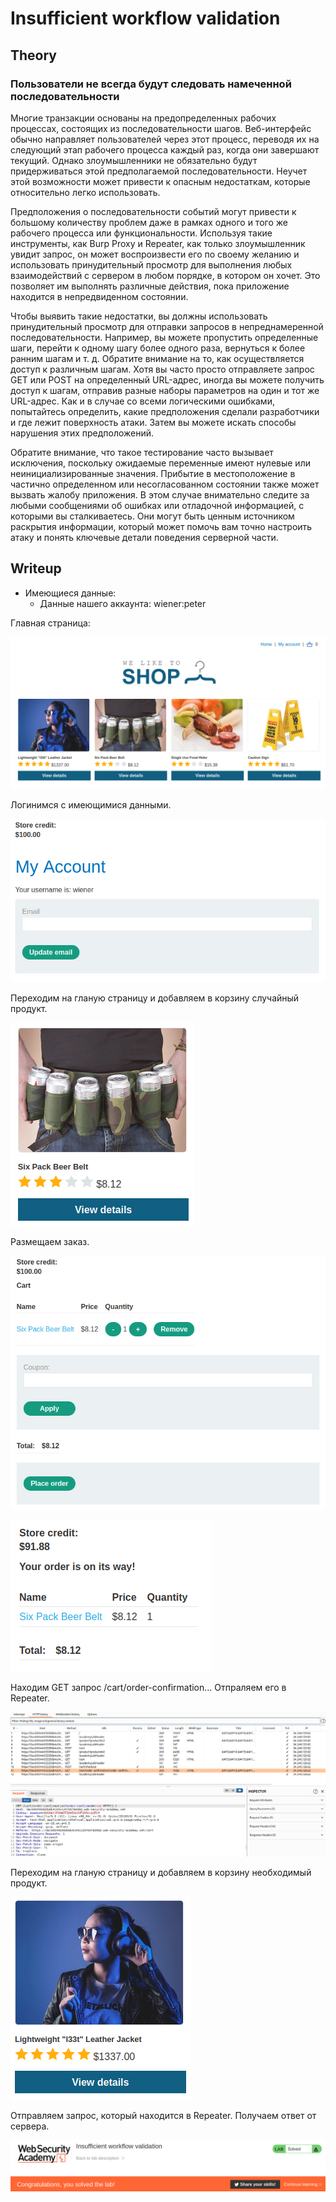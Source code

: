 # Insufficient workflow validation

## Theory

<h3>Пользователи не всегда будут следовать намеченной последовательности</h3>

Многие транзакции основаны на предопределенных рабочих процессах, состоящих из последовательности шагов. Веб-интерфейс обычно направляет пользователей через этот процесс, переводя их на следующий этап рабочего процесса каждый раз, когда они завершают текущий. Однако злоумышленники не обязательно будут придерживаться этой предполагаемой последовательности. Неучет этой возможности может привести к опасным недостаткам, которые относительно легко использовать.

Предположения о последовательности событий могут привести к большому количеству проблем даже в рамках одного и того же рабочего процесса или функциональности. Используя такие инструменты, как Burp Proxy и Repeater, как только злоумышленник увидит запрос, он может воспроизвести его по своему желанию и использовать принудительный просмотр для выполнения любых взаимодействий с сервером в любом порядке, в котором он хочет. Это позволяет им выполнять различные действия, пока приложение находится в непредвиденном состоянии.

Чтобы выявить такие недостатки, вы должны использовать принудительный просмотр для отправки запросов в непреднамеренной последовательности. Например, вы можете пропустить определенные шаги, перейти к одному шагу более одного раза, вернуться к более ранним шагам и т. д. Обратите внимание на то, как осуществляется доступ к различным шагам. Хотя вы часто просто отправляете запрос GET или POST на определенный URL-адрес, иногда вы можете получить доступ к шагам, отправив разные наборы параметров на один и тот же URL-адрес. Как и в случае со всеми логическими ошибками, попытайтесь определить, какие предположения сделали разработчики и где лежит поверхность атаки. Затем вы можете искать способы нарушения этих предположений.

Обратите внимание, что такое тестирование часто вызывает исключения, поскольку ожидаемые переменные имеют нулевые или неинициализированные значения. Прибытие в местоположение в частично определенном или несогласованном состоянии также может вызвать жалобу приложения. В этом случае внимательно следите за любыми сообщениями об ошибках или отладочной информацией, с которыми вы сталкиваетесь. Они могут быть ценным источником раскрытия информации, который может помочь вам точно настроить атаку и понять ключевые детали поведения серверной части.

## Writeup

* Имеющиеся данные: 
    * Данные нашего аккаунта: wiener:peter

Главная страница:

![](https://github.com/fobblified/Writeups/blob/main/Portswigger/Business_logic_vulnerabilities/Insufficient_workflow_validation/assets/1.png)

Логинимся с имеющимися данными.

![](https://github.com/fobblified/Writeups/blob/main/Portswigger/Business_logic_vulnerabilities/Insufficient_workflow_validation/assets/2.png)

Переходим на гланую страницу и добавляем в корзину случайный продукт.

![](https://github.com/fobblified/Writeups/blob/main/Portswigger/Business_logic_vulnerabilities/Insufficient_workflow_validation/assets/3.png)

Размещаем заказ.

![](https://github.com/fobblified/Writeups/blob/main/Portswigger/Business_logic_vulnerabilities/Insufficient_workflow_validation/assets/4.png)

![](https://github.com/fobblified/Writeups/blob/main/Portswigger/Business_logic_vulnerabilities/Insufficient_workflow_validation/assets/5.png)

Находим GET запрос /cart/order-confirmation... Отпраляем его в Repeater.

![](https://github.com/fobblified/Writeups/blob/main/Portswigger/Business_logic_vulnerabilities/Insufficient_workflow_validation/assets/6.png)

Переходим на гланую страницу и добавляем в корзину необходимый продукт.

![](https://github.com/fobblified/Writeups/blob/main/Portswigger/Business_logic_vulnerabilities/Insufficient_workflow_validation/assets/7.png)

Отправляем запрос, который находится в Repeater. Получаем ответ от сервера.

![](https://github.com/fobblified/Writeups/blob/main/Portswigger/Business_logic_vulnerabilities/Insufficient_workflow_validation/assets/8.png)
